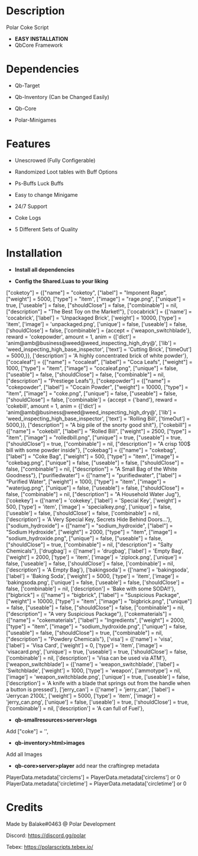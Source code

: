 # Description
Polar Coke Script
* **EASY INSTALLATION**
* QbCore Framework



# Dependencies

-  Qb-Target

-  Qb-Inventory (Can be Changed Easily)

-  Qb-Core

-  Polar-Minigames



# Features

+ Unescrowed (Fully Configerable)

+ Randomized Loot tables with Buff Options

+ Ps-Buffs Luck Buffs

+ Easy to change Minigame

+ 24/7 Support

+ Coke Logs

+ 5 Different Sets of Quality


# Installation

* **Install all dependencies**

* **Config the Shared.Luas to your liking**

["coketoy"] 				 = {["name"] = "coketoy", 			  	  		["label"] = "Imponent Rage",   		["weight"] = 5000, 		["type"] = "item", 		["image"] = "rage.png", 				["unique"] = true, 	["useable"] = false, 	["shouldClose"] = false,	["combinable"] = nil,   ["description"] = "The Best Toy on the Market!"},
['cocabrick'] 					 = {['name'] = 'cocabrick', 			 	  	  	['label'] = 'Unpackaged Brick', 				['weight'] = 10000, 		['type'] = 'item', 		['image'] = 'unpackaged.png', 			['unique'] = false, 	['useable'] = false, 	['shouldClose'] = false,	   ['combinable'] = {accept = {'weapon_switchblade'}, reward = 'cokepowder', amount = 1, anim = {['dict'] = 'anim@amb@business@weed@weed_inspecting_high_dry@', ['lib'] = 'weed_inspecting_high_base_inspector', ['text'] = 'Cutting Brick', ['timeOut'] = 5000,}},   ['description'] = 'A highly concentrated brick of white powder'},
["cocaleaf"] 				 = {["name"] = "cocaleaf", 			  	  			["label"] = "Coca Leafs",   			["weight"] = 1000, 		["type"] = "item", 		["image"] = "cocaleaf.png", 				["unique"] = false, 	["useable"] = false, 	["shouldClose"] = false,	["combinable"] = nil,   ["description"] = "Prestiege Leafs"},
["cokepowder"] 				 = {["name"] = "cokepowder", 			  	  		["label"] = "Cocain Powder",   		["weight"] = 10000, 		["type"] = "item", 		["image"] = "coke.png", 				["unique"] = false, 	["useable"] = false, 	["shouldClose"] = false,	['combinable'] = {accept = {'band'}, reward = 'cokebill', amount = 1, anim = {['dict'] = 'anim@amb@business@weed@weed_inspecting_high_dry@', ['lib'] = 'weed_inspecting_high_base_inspector', ['text'] = 'Rolling Bill', ['timeOut'] = 5000,}}, ["description"] = "A big pile of the snorty good shit"},
["cokebill"] 				 = {["name"] = "cokebill", 			  	  		["label"] = "Rolled Bill",   		["weight"] = 2500, 		["type"] = "item", 		["image"] = "rolledbill.png", 				["unique"] = true, 	["useable"] = true, 	["shouldClose"] = true,	["combinable"] = nil,   ["description"] = "A crisp 100$ bill with some powder inside"},
["cokebag"] 				 = {["name"] = "cokebag", 						["label"] = "Coke Bag", 	   		["weight"] = 500, 		["type"] = "item", 		["image"] = "cokebag.png", 				["unique"] = false, 	["useable"] = false, 	["shouldClose"] = false,	["combinable"] = nil,   ["description"] = "A Small Bag of the White Goodness"},
["purifiedwater"] 		 	 = {["name"] = "purifiedwater",           		  		["label"] = "Purified Water",	 		["weight"] = 1000, 		["type"] = "item", 		["image"] = "waterjug.png", 		    		["unique"] = false, 	["useable"] = false, 	["shouldClose"] = false,   	["combinable"] = nil,   ["description"] = "A Household Water Jug"},
['cokekey'] 				 = {['name'] = 'cokekey', 						['label'] = 'Special Key', 			['weight'] = 500, 		['type'] = 'item', 		['image'] = 'specialkey.png', 			    	['unique'] = false, 	['useable'] = false, 	['shouldClose'] = false,   	['combinable'] = nil,   ['description'] = 'A Very Special Key, Secrets Hide Behind Doors...'},
["sodium_hydroxide"] 			 = {["name"] = "sodium_hydroxide", 					["label"] = "Sodium Hydroxide", 		["weight"] = 2000, 		["type"] = "item", 		["image"] = "sodium_hydroxide.png", 			["unique"] = false, 	["useable"] = false, 	["shouldClose"] = true,	   	["combinable"] = nil,   ["description"] = "Salty Chemicals"},
['drugbag'] 				 = {['name'] = 'drugbag', 						['label'] = 'Empty Bag', 			['weight'] = 2000, 		['type'] = 'item', 		['image'] = 'ziplock.png', 				['unique'] = false, 	['useable'] = false, 	['shouldClose'] = false,   	['combinable'] = nil,   ['description'] = 'A Empty Bag'},
['bakingsoda'] 				 = {['name'] = 'bakingsoda', 						['label'] = 'Baking Soda', 			['weight'] = 5000, 		['type'] = 'item', 		['image'] = 'bakingsoda.png', 			    	['unique'] = false, 	['useable'] = false, 	['shouldClose'] = false,   	['combinable'] = nil,   ['description'] = 'Bake with some SODA!!'},
["bigbrick"] 				 = {["name"] = "bigbrick", 			  	  		["label"] = "Suspicious Package",   		["weight"] = 10000, 		["type"] = "item", 		["image"] = "bigbrick.png", 				["unique"] = false, 	["useable"] = false, 	["shouldClose"] = false,	["combinable"] = nil,   ["description"] = "A very Suspicious Package"},
["cokematerials"] 			 = {["name"] = "cokematerials", 					["label"] = "Ingredients", 		["weight"] = 2000, 		["type"] = "item", 		["image"] = "sodium_hydroxide.png", 			["unique"] = false, 	["useable"] = false, 	["shouldClose"] = true,	   	["combinable"] = nil,   ["description"] = "Powdery Chemicals"},
	['visa'] 					 	 = {['name'] = 'visa', 			 	  	  		['label'] = 'Visa Card', 				['weight'] = 0, 		['type'] = 'item', 		['image'] = 'visacard.png', 			['unique'] = true, 		['useable'] = true, 	['shouldClose'] = false,   ['combinable'] = nil,   ['description'] = 'Visa can be used via ATM'},
	['weapon_switchblade'] 			 = {['name'] = 'weapon_switchblade', 	 	  	['label'] = 'Switchblade', 				['weight'] = 1000, 		['type'] = 'weapon', 	['ammotype'] = nil,						['image'] = 'weapon_switchblade.png', 	['unique'] = true, 		['useable'] = false, 	['description'] = 'A knife with a blade that springs out from the handle when a button is pressed'},
	 ['jerry_can'] 			 		 = {['name'] = 'jerry_can', 					['label'] = 'Jerrycan 2100L', 			['weight'] = 5000, 	['type'] = 'item', 		['image'] = 'jerry_can.png', 			['unique'] = false, 	['useable'] = true, 	['shouldClose'] = true,    ['combinable'] = nil,   ['description'] = 'A can full of Fuel'},

* **qb-smallresources>server>logs**

Add ["coke"] = '',

* **qb-inventory>html>images**

Add all Images



* **qb-core>server>player** add near the craftingrep metadata

 PlayerData.metadata['circlems'] = PlayerData.metadata['circlems'] or 0
    PlayerData.metadata['circletime'] = PlayerData.metadata['circletime'] or 0




# Credits
Made by Balake#0463 @ Polar Development

Discord: https://discord.gg/polar

Tebex: https://polarscripts.tebex.io/